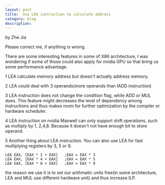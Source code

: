 ```yaml
---
layout: post
title:	Use LEA instruction to calculate address
category: blog
description:
---
```


by Zhe Jia

Please correct me, if anything is wrong.

There are some interesting features in some of X86 architecture, I was wondering if some of those could also apply for nvidia GPU so that bring us some performance advantage.

1 LEA calculate memory address but doesn't actually address memory.

2 LEA could deal with 3 operands(more operands than IADD instruction)

3 LEA instruction does not change the condition flag, while ADD or MUL does. This feature might decreases the level of dependency among instructions and thus makes room for further optimization by the compiler or hardware scheduler.

4 LEA instruction on nvidia Maxwell can only support shift operations, such as multiply by 1, 2,4,8. Because it doesn't not have enough bit to store operand. 

5 Another thing about LEA instruction. You can also use LEA for fast multiplying registers by 3, 5 or 9.

    LEA EAX, [EAX * 2 + EAX]   ;EAX = EAX * 3
    LEA EAX, [EAX * 4 + EAX]   ;EAX = EAX * 5
    LEA EAX, [EAX * 8 + EAX]   ;EAX = EAX * 9

the reason we use it is to set our arithmatic units free(in some architecture, LEA and MUL use different hardware unit) and thus increase ILP.

